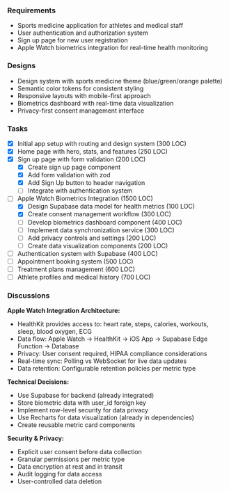 

### Requirements
- Sports medicine application for athletes and medical staff
- User authentication and authorization system
- Sign up page for new user registration
- Apple Watch biometrics integration for real-time health monitoring

### Designs
- Design system with sports medicine theme (blue/green/orange palette)
- Semantic color tokens for consistent styling
- Responsive layouts with mobile-first approach
- Biometrics dashboard with real-time data visualization
- Privacy-first consent management interface

### Tasks
- [x] Initial app setup with routing and design system (300 LOC)
- [x] Home page with hero, stats, and features (250 LOC)
- [x] Sign up page with form validation (200 LOC)
  - [x] Create sign up page component
  - [x] Add form validation with zod
  - [x] Add Sign Up button to header navigation
  - [ ] Integrate with authentication system
- [ ] Apple Watch Biometrics Integration (1500 LOC)
  - [x] Design Supabase data model for health metrics (100 LOC)
  - [x] Create consent management workflow (300 LOC)
  - [ ] Develop biometrics dashboard component (400 LOC)
  - [ ] Implement data synchronization service (300 LOC)
  - [ ] Add privacy controls and settings (200 LOC)
  - [ ] Create data visualization components (200 LOC)
- [ ] Authentication system with Supabase (400 LOC)
- [ ] Appointment booking system (500 LOC)
- [ ] Treatment plans management (600 LOC)
- [ ] Athlete profiles and medical history (700 LOC)

### Discussions
**Apple Watch Integration Architecture:**
- HealthKit provides access to: heart rate, steps, calories, workouts, sleep, blood oxygen, ECG
- Data flow: Apple Watch → HealthKit → iOS App → Supabase Edge Function → Database
- Privacy: User consent required, HIPAA compliance considerations
- Real-time sync: Polling vs WebSocket for live data updates
- Data retention: Configurable retention policies per metric type

**Technical Decisions:**
- Use Supabase for backend (already integrated)
- Store biometric data with user_id foreign key
- Implement row-level security for data privacy
- Use Recharts for data visualization (already in dependencies)
- Create reusable metric card components

**Security & Privacy:**
- Explicit user consent before data collection
- Granular permissions per metric type
- Data encryption at rest and in transit
- Audit logging for data access
- User-controlled data deletion